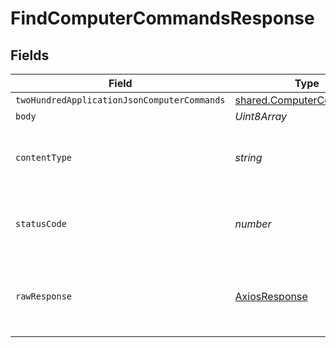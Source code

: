 # FindComputerCommandsResponse


## Fields

| Field                                                                       | Type                                                                        | Required                                                                    | Description                                                                 |
| --------------------------------------------------------------------------- | --------------------------------------------------------------------------- | --------------------------------------------------------------------------- | --------------------------------------------------------------------------- |
| `twoHundredApplicationJsonComputerCommands`                                 | [shared.ComputerCommands](../../../sdk/models/shared/computercommands.md)[] | :heavy_minus_sign:                                                          | OK                                                                          |
| `body`                                                                      | *Uint8Array*                                                                | :heavy_minus_sign:                                                          | N/A                                                                         |
| `contentType`                                                               | *string*                                                                    | :heavy_check_mark:                                                          | HTTP response content type for this operation                               |
| `statusCode`                                                                | *number*                                                                    | :heavy_check_mark:                                                          | HTTP response status code for this operation                                |
| `rawResponse`                                                               | [AxiosResponse](https://axios-http.com/docs/res_schema)                     | :heavy_minus_sign:                                                          | Raw HTTP response; suitable for custom response parsing                     |